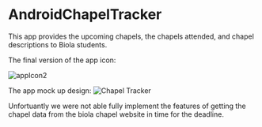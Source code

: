 # AndroidChapelTracker
This app provides the upcoming chapels, the chapels attended, and chapel descriptions to Biola students.


The final version of the app icon:

![appIcon2](https://user-images.githubusercontent.com/72853815/150277611-0b95ca10-d1e2-4cea-a7c3-2fe9acad742b.png)



The app mock up design:
![Chapel Tracker](https://user-images.githubusercontent.com/72853815/150277642-af478449-ec29-466a-80da-4c7c4dfc94c6.PNG)



Unfortuantly we were not able fully implement the features of getting the chapel data from the biola chapel website in time for the deadline.
